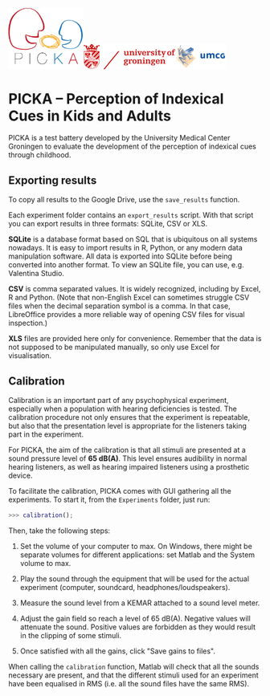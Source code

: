 <img src="https://github.com/egaudrain/PICKA/blob/master/Resources/images/html/PICKA-3-600dpi.png" width="150"><span style='width: 200px'></span><img src="https://github.com/egaudrain/PICKA/blob/master/Resources/images/html/rug.png" height="50"><img src="https://github.com/egaudrain/PICKA/blob/master/Resources/images/html/umcg.png" height="50">


# PICKA – Perception of Indexical Cues in Kids and Adults

PICKA is a test battery developed by the University Medical Center Groningen to evaluate the development of the perception of indexical cues through childhood.

## Exporting results

To copy all results to the Google Drive, use the `save_results` function.

Each experiment folder contains an `export_results` script. With that script you can export results in three formats: SQLite, CSV or XLS.

__SQLite__ is a database format based on SQL that is ubiquitous on all systems nowadays. It is easy to import results in R, Python, or any modern data manipulation software. All data is exported into SQLite before being converted into another format. To view an SQLite file, you can use, e.g. Valentina Studio.

__CSV__ is comma separated values. It is widely recognized, including by Excel, R and Python. (Note that non-English Excel can sometimes struggle CSV files when the decimal separation symbol is a comma. In that case, LibreOffice provides a more reliable way of opening CSV files for visual inspection.)

__XLS__ files are provided here only for convenience. Remember that the data is not supposed to be manipulated manually, so only use Excel for visualisation.

## Calibration

Calibration is an important part of any psychophysical experiment, especially when a population with hearing deficiencies is tested. The calibration procedure not only ensures that the experiment is repeatable, but also that the presentation level is appropriate for the listeners taking part in the experiment.

For PICKA, the aim of the calibration is that all stimuli are presented at a sound pressure level of __65 dB(A)__. This level ensures audibility in normal hearing listeners, as well as hearing impaired listeners using a prosthetic device.

To facilitate the calibration, PICKA comes with GUI gathering all the experiments. To start it, from the `Experiments` folder, just run:

```matlab
>>> calibration();
```

Then, take the following steps:

1. Set the volume of your computer to max. On Windows, there might be separate volumes for different applications: set Matlab and the System volume to max.

2. Play the sound through the equipment that will be used for the actual experiment (computer, soundcard, headphones/loudspeakers).

3. Measure the sound level from a KEMAR attached to a sound level meter.

4. Adjust the gain field so reach a level of 65 dB(A). Negative values will attenuate the sound. Positive values are forbidden as they would result in the clipping of some stimuli.

5. Once satisfied with all the gains, click "Save gains to files".

When calling the `calibration` function, Matlab will check that all the sounds necessary are present, and that the different stimuli used for an experiment have been equalised in RMS (i.e. all the sound files have the same RMS).
